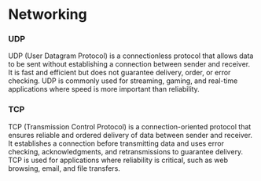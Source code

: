 # Networking 

### UDP 

UDP (User Datagram Protocol) is a connectionless protocol that allows data to be sent without establishing a connection between sender and receiver. It is fast and efficient but does not guarantee delivery, order, or error checking. UDP is commonly used for streaming, gaming, and real-time applications where speed is more important than reliability.

### TCP

TCP (Transmission Control Protocol) is a connection-oriented protocol that ensures reliable and ordered delivery of data between sender and receiver. It establishes a connection before transmitting data and uses error checking, acknowledgments, and retransmissions to guarantee delivery. TCP is used for applications where reliability is critical, such as web browsing, email, and file transfers.
